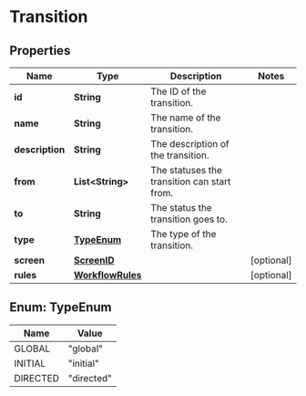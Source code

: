 # Transition

## Properties
Name | Type | Description | Notes
------------ | ------------- | ------------- | -------------
**id** | **String** | The ID of the transition. | 
**name** | **String** | The name of the transition. | 
**description** | **String** | The description of the transition. | 
**from** | **List&lt;String&gt;** | The statuses the transition can start from. | 
**to** | **String** | The status the transition goes to. | 
**type** | [**TypeEnum**](#TypeEnum) | The type of the transition. | 
**screen** | [**ScreenID**](ScreenID.md) |  |  [optional]
**rules** | [**WorkflowRules**](WorkflowRules.md) |  |  [optional]

<a name="TypeEnum"></a>
## Enum: TypeEnum
Name | Value
---- | -----
GLOBAL | &quot;global&quot;
INITIAL | &quot;initial&quot;
DIRECTED | &quot;directed&quot;
